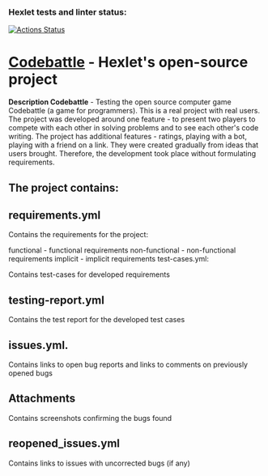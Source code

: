 ### Hexlet tests and linter status:
[![Actions Status](https://github.com/alexidude/qa-engineer-project-85/actions/workflows/hexlet-check.yml/badge.svg)](https://github.com/alexidude/qa-engineer-project-85/actions)

# [Codebattle](https://codebattle.hexlet.io/) - Hexlet's open-source project

**Description Codebattle** - Testing the open source computer game Codebattle (a game for programmers). This is a real project with real users. The project was developed around one feature - to present two players to compete with each other in solving problems and to see each other's code writing. The project has additional features - ratings, playing with a bot, playing with a friend on a link. They were created gradually from ideas that users brought. Therefore, the development took place without formulating requirements.

## The project contains:

## requirements.yml

Contains the requirements for the project:

functional - functional requirements
non-functional - non-functional requirements
implicit - implicit requirements
test-cases.yml:

Contains test-cases for developed requirements

## testing-report.yml

Contains the test report for the developed test cases

## issues.yml.

Contains links to open bug reports and links to comments on previously opened bugs

## Attachments

Contains screenshots confirming the bugs found

## reopened_issues.yml

Contains links to issues with uncorrected bugs (if any)
